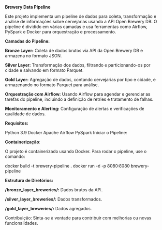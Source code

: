 **Brewery Data Pipeline**

Este projeto implementa um pipeline de dados para coleta, transformação e análise de informações sobre cervejarias usando a API Open Brewery DB. 
O pipeline é dividido em várias camadas e usa ferramentas como Airflow, PySpark e Docker para orquestração e processamento.

**Camadas do Pipeline:**

**Bronze Layer:** Coleta de dados brutos via API da Open Brewery DB e armazena no formato JSON.

**Silver Layer:** Transformação dos dados, filtrando e particionando-os por cidade e salvando em formato Parquet.

**Gold Layer:** Agregação de dados, contando cervejarias por tipo e cidade, e armazenando no formato Parquet para análise.

**Orquestração com Airflow:** Usando Airflow para agendar e gerenciar as tarefas do pipeline, incluindo a definição de retries e tratamento de falhas.

**Monitoramento e Alerting:** Configuração de alertas e verificações de qualidade de dados.

**Requisitos:**

Python 3.9
Docker
Apache Airflow
PySpark
Iniciar o Pipeline:

**Containerização:**

O projeto é containerizado usando Docker.
Para rodar o pipeline, use o comando:

docker build -t brewery-pipeline .
docker run -d -p 8080:8080 brewery-pipeline

**Estrutura de Diretórios:**

**/bronze_layer_breweries/:** Dados brutos da API.

**/silver_layer_breweries/:** Dados transformados.

**/gold_layer_breweries/:** Dados agregados.

Contribuição:
Sinta-se à vontade para contribuir com melhorias ou novas funcionalidades.
